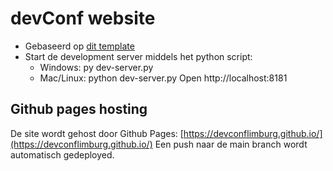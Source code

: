 # devConf website

- Gebaseerd op [dit template](https://startbootstrap.com/template/modern-business)
- Start de development server middels het python script: 
    - Windows:      py dev-server.py
    - Mac/Linux:    python dev-server.py
Open http://localhost:8181

## Github pages hosting
De site wordt gehost door Github Pages: [https://devconflimburg.github.io/](https://devconflimburg.github.io/)
Een push naar de main branch wordt automatisch gedeployed.
